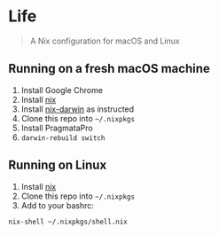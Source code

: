 # Life

> A Nix configuration for macOS and Linux

## Running on a fresh macOS machine

1. Install Google Chrome
1. Install [nix](https://nixos.org/nix/)
1. Install [nix-darwin](https://github.com/LnL7/nix-darwin) as instructed
1. Clone this repo into `~/.nixpkgs`
1. Install PragmataPro
1. `darwin-rebuild switch`

## Running on Linux

1. Install [nix](https://nixos.org/nix/)
1. Clone this repo into `~/.nixpkgs`
1. Add to your bashrc:

```bash
nix-shell ~/.nixpkgs/shell.nix
```


